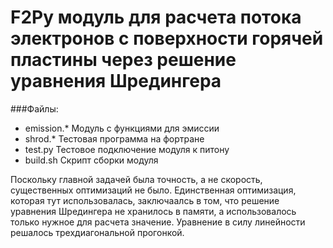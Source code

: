 F2Py модуль для расчета потока электронов с поверхности горячей пластины через решение уравнения Шредингера
================================================

###Файлы:
- emission.* Модуль с функциями для эмиссии
- shrod.* Тестовая программа на фортране
- test.py Тестовое подключение модуля к питону
- build.sh Скрипт сборки модуля

Поскольку главной задачей была точность, а не скорость, существенных оптимизаций не было. Единственная оптимизация, которая тут использовалась, заключаалсь в том, что решение уравнения Шредингера не хранилось в памяти, а использовалось только нужное для расчета значение. Уравнение в силу линейности решалось трехдиагональной прогонкой.
